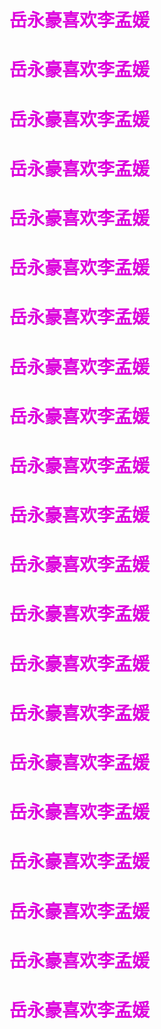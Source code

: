 <h1><font color="#DD00DD">岳永豪喜欢李孟媛</font></h1>
<h1><font color="#DD00DD">岳永豪喜欢李孟媛</font></h1>
<h1><font color="#DD00DD">岳永豪喜欢李孟媛</font></h1>
<h1><font color="#DD00DD">岳永豪喜欢李孟媛</font></h1>
<h1><font color="#DD00DD">岳永豪喜欢李孟媛</font></h1>
<h1><font color="#DD00DD">岳永豪喜欢李孟媛</font></h1>
<h1><font color="#DD00DD">岳永豪喜欢李孟媛</font></h1>
<h1><font color="#DD00DD">岳永豪喜欢李孟媛</font></h1>
<h1><font color="#DD00DD">岳永豪喜欢李孟媛</font></h1>
<h1><font color="#DD00DD">岳永豪喜欢李孟媛</font></h1>
<h1><font color="#DD00DD">岳永豪喜欢李孟媛</font></h1>
<h1><font color="#DD00DD">岳永豪喜欢李孟媛</font></h1>
<h1><font color="#DD00DD">岳永豪喜欢李孟媛</font></h1>
<h1><font color="#DD00DD">岳永豪喜欢李孟媛</font></h1>
<h1><font color="#DD00DD">岳永豪喜欢李孟媛</font></h1>
<h1><font color="#DD00DD">岳永豪喜欢李孟媛</font></h1>
<h1><font color="#DD00DD">岳永豪喜欢李孟媛</font></h1>
<h1><font color="#DD00DD">岳永豪喜欢李孟媛</font></h1>
<h1><font color="#DD00DD">岳永豪喜欢李孟媛</font></h1>
<h1><font color="#DD00DD">岳永豪喜欢李孟媛</font></h1>
<h1><font color="#DD00DD">岳永豪喜欢李孟媛</font></h1>
